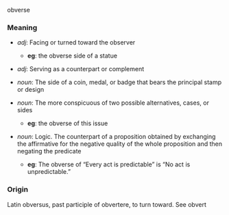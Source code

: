 obverse
### Meaning
+ _adj_: Facing or turned toward the observer
    + __eg__: the obverse side of a statue
+ _adj_: Serving as a counterpart or complement

+ _noun_: The side of a coin, medal, or badge that bears the principal stamp or design
+ _noun_: The more conspicuous of two possible alternatives, cases, or sides
    + __eg__: the obverse of this issue
+ _noun_: Logic. The counterpart of a proposition obtained by exchanging the affirmative for the negative quality of the whole proposition and then negating the predicate
    + __eg__: The obverse of “Every act is predictable” is “No act is unpredictable.”

### Origin

Latin obversus, past participle of obvertere, to turn toward. See obvert

